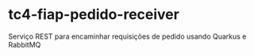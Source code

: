 # tc4-fiap-pedido-receiver
Serviço REST para encaminhar requisições de pedido usando Quarkus e RabbitMQ
